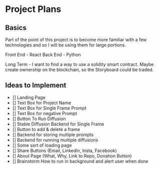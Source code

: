 # Project Plans

## Basics
Part of the point of this project is to become more familiar with a few technologies and so I will
be using them for large portions.

Front End - React
Back End - Python

Long Term - I want to find a way to use a solidity smart contract. Maybe create ownership on the
blockchain, so the Storyboard could be traded.

## Ideas to Implement
 - [] Landing Page
 - [] Text Box for Project Name
 - [] Text Box for Single Frame Prompt
 - [] Text Box for negative Prompt
 - [] Button To Run Diffusion
 - [] Stable Diffusion Backend for Single Frame
 - [] Button to add & delete a frame
 - [] Backend for storing multiple prompts
 - [] Backend for running multiple diffusions
 - [] Some sort of loading page
 - [] Share Buttons (Email, LinkedIn, Insta, Facebook)
 - [] About Page (What, Why, Link to Repo, Donation Button)
 - [] Brainstorm How to run in background and alert user when done